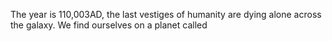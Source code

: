 The year is 110,003AD, the last vestiges of humanity are dying alone across the galaxy. We find ourselves on a planet called 